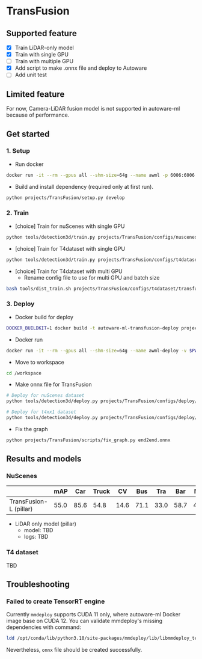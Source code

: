 # TransFusion
## Supported feature

- [x] Train LiDAR-only model
- [x] Train with single GPU
- [ ] Train with multiple GPU
- [x] Add script to make .onnx file and deploy to Autoware
- [ ] Add unit test

## Limited feature

For now, Camera-LiDAR fusion model is not supported in autoware-ml because of performance.

## Get started
### 1. Setup

- Run docker

```sh
docker run -it --rm --gpus all --shm-size=64g --name awml -p 6006:6006 -v $PWD/:/workspace -v $PWD/data:/workspace/data autoware-ml
```

- Build and install dependency (required only at first run).

```sh
python projects/TransFusion/setup.py develop
```

### 2. Train

- [choice] Train for nuScenes with single GPU

```sh
python tools/detection3d/train.py projects/TransFusion/configs/nuscenes/transfusion_lidar_pillar02_second_secfpn_1xb8-cyclic-20e_nus-3d.py
```

- [choice] Train for T4dataset with single GPU

```sh
python tools/detection3d/train.py projects/TransFusion/configs/t4dataset/transfusion_lidar_pillar_second_secfpn_1xb8-cyclic-20e_t4xx1_75m.py
```

- [choice] Train for T4dataset with multi GPU
  - Rename config file to use for multi GPU and batch size

```sh
bash tools/dist_train.sh projects/TransFusion/configs/t4dataset/transfusion_lidar_pillar_second_secfpn_2xb8-cyclic-20e_t4xx1_75m.py 2
```

### 3. Deploy

- Docker build for deploy

```sh
DOCKER_BUILDKIT=1 docker build -t autoware-ml-transfusion-deploy projects/TransFusion/
```

- Docker run

```sh
docker run -it --rm --gpus all --shm-size=64g --name awml-deploy -v $PWD/:/workspace -v $PWD/data:/workspace/data autoware-ml-transfusion-deploy
```

- Move to workspace

```sh
cd /workspace
```

- Make onnx file for TransFusion

```sh
# Deploy for nuScenes dataset
python tools/detection3d/deploy.py projects/TransFusion/configs/deploy/transfusion_lidar_tensorrt_dynamic-20x5.py projects/TransFusion/configs/nuscenes/transfusion_lidar_pillar02_second_secfpn_1xb8-cyclic-20e_nus-3d.py work_dirs/transfusion_lidar_pillar02_second_secfpn_1xb8-cyclic-20e_nus-3d/epoch_20.pth data/nuscenes/samples/LIDAR_TOP/n008-2018-05-21-11-06-59-0400__LIDAR_TOP__1526915243047392.pcd.bin --device cuda:0 --work-dir /workspace

# Deploy for t4xx1 dataset
python tools/detection3d/deploy.py projects/TransFusion/configs/deploy/transfusion_lidar_tensorrt_dynamic-20x5.py projects/TransFusion/configs/t4dataset/transfusion_lidar_pillar02_second_secfpn_1xb4-cyclic-20e_t4xx1.py work_dirs/transfusion_lidar_pillar02_second_secfpn_1xb4-cyclic-20e_t4xx1/epoch_20.pth data/t4dataset/t4xx1/023b4b43-2b00-444c-bb63-4ee602e30779/data/LIDAR_CONCAT/0.pcd.bin --device cuda:0 --work-dir /workspace
```

- Fix the graph

```sh
python projects/TransFusion/scripts/fix_graph.py end2end.onnx
```

## Results and models
### NuScenes

|                        | mAP  | Car  | Truck | CV   | Bus  | Tra  | Bar  | Mot  | Bic  | Ped  | Cone |
| ---------------------- | ---- | ---- | ----- | ---- | ---- | ---- | ---- | ---- | ---- | ---- | ---- |
| TransFusion-L (pillar) | 55.0 | 85.6 | 54.8  | 14.6 | 71.1 | 33.0 | 58.7 | 49.5 | 32.7 | 79.5 | 56.8 |

- LiDAR only model (pillar)
  - model: TBD
  - logs: TBD

### T4 dataset

TBD

## Troubleshooting
### Failed to create TensorRT engine

Currently `mmdeploy` supports CUDA 11 only, where autoware-ml Docker image base on CUDA 12.
You can validate mmdeploy's missing dependencies with command:

```sh
ldd /opt/conda/lib/python3.10/site-packages/mmdeploy/lib/libmmdeploy_tensorrt_ops.so
```

Nevertheless, `onnx` file should be created successfully.
